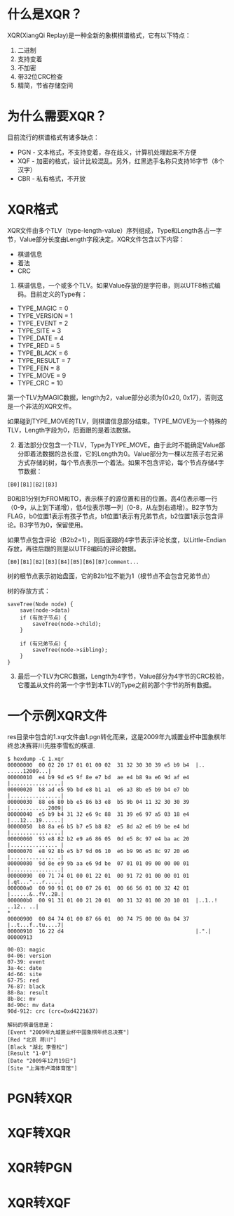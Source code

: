 # 什么是XQR？
XQR(XiangQi Replay)是一种全新的象棋棋谱格式，它有以下特点：
1. 二进制
2. 支持变着
3. 不加密
4. 带32位CRC检查
5. 精简，节省存储空间

# 为什么需要XQR？
目前流行的棋谱格式有诸多缺点：
* PGN - 文本格式，不支持变着，存在歧义，计算机处理起来不方便
* XQF - 加密的格式，设计比较混乱。另外，红黑选手名称只支持16字节（8个汉字）
* CBR - 私有格式，不开放

# XQR格式
XQR文件由多个TLV（type-length-value）序列组成，Type和Length各占一字节，Value部分长度由Length字段决定。XQR文件包含以下内容：
* 棋谱信息
* 着法
* CRC

1. 棋谱信息，一个或多个TLV。如果Value存放的是字符串，则以UTF8格式编码。目前定义的Type有：
* TYPE_MAGIC = 0
* TYPE_VERSION = 1
* TYPE_EVENT = 2
* TYPE_SITE = 3
* TYPE_DATE = 4
* TYPE_RED = 5
* TYPE_BLACK = 6 
* TYPE_RESULT = 7
* TYPE_FEN = 8
* TYPE_MOVE = 9
* TYPE_CRC = 10

第一个TLV为MAGIC数据，length为2，value部分必须为{0x20, 0x17}，否则这是一个非法的XQR文件。

如果碰到TYPE_MOVE的TLV，则棋谱信息部分结束。TYPE_MOVE为一个特殊的TLV，Length字段为0，后面跟的是着法数据。

2. 着法部分仅包含一个TLV，Type为TYPE_MOVE。由于此时不能确定Value部分即着法数据的总长度，它的Length为0。Value部分为一棵以左孩子右兄弟方式存储的树，每个节点表示一个着法。如果不包含评论，每个节点存储4字节数据：
```
[B0][B1][B2][B3]
```

B0和B1分别为FROM和TO，表示棋子的源位置和目的位置。高4位表示哪一行（0-9，从上到下递增），低4位表示哪一列（0-8，从左到右递增）。B2字节为FLAG，b0位置1表示有孩子节点，b1位置1表示有兄弟节点，b2位置1表示包含评论。B3字节为0，保留使用。

如果节点包含评论（B2b2=1），则后面跟的4字节表示评论长度，以Little-Endian存放，再往后跟的则是以UTF8编码的评论数据。
```
[B0][B1][B2][B3][B4][B5][B6][B7]comment...
```

树的根节点表示初始盘面，它的B2b1位不能为1（根节点不会包含兄弟节点）

树的存放方式：
```
saveTree(Node node) {
    save(node->data)
    if (有孩子节点）{
        saveTree(node->child);
    }

    if (有兄弟节点）{
        saveTree(node->sibling);
    }
}
```

3. 最后一个TLV为CRC数据，Length为4字节，Value部分为4字节的CRC校验，它覆盖从文件的第一个字节到本TLV的Type之前的那个字节的所有数据。

# 一个示例XQR文件
res目录中包含的1.xqr文件由1.pgn转化而来，这是2009年九城置业杯中国象棋年终总决赛蒋川先胜李雪松的棋谱.
```
$ hexdump -C 1.xqr
00000000  00 02 20 17 01 01 00 02  31 32 30 30 39 e5 b9 b4  |.. .....12009...|
00000010  e4 b9 9d e5 9f 8e e7 bd  ae e4 b8 9a e6 9d af e4  |................|
00000020  b8 ad e5 9b bd e8 b1 a1  e6 a3 8b e5 b9 b4 e7 bb  |................|
00000030  88 e6 80 bb e5 86 b3 e8  b5 9b 04 11 32 30 30 39  |............2009|
00000040  e5 b9 b4 31 32 e6 9c 88  31 39 e6 97 a5 03 18 e4  |...12...19......|
00000050  b8 8a e6 b5 b7 e5 b8 82  e5 8d a2 e6 b9 be e4 bd  |................|
00000060  93 e8 82 b2 e9 a6 86 05  0d e5 8c 97 e4 ba ac 20  |............... |
00000070  e8 92 8b e5 b7 9d 06 10  e6 b9 96 e5 8c 97 20 e6  |.............. .|
00000080  9d 8e e9 9b aa e6 9d be  07 01 01 09 00 00 00 01  |................|
00000090  00 71 74 01 00 01 22 01  00 91 72 01 00 00 01 01  |.qt..."...r.....|
000000a0  00 90 91 01 00 07 26 01  00 66 56 01 00 32 42 01  |......&..fV..2B.|
000000b0  00 91 31 01 00 21 20 01  00 31 32 01 00 20 10 01  |..1..! ..12.. ..|
*
00000900  00 84 74 01 00 87 66 01  00 74 75 00 00 0a 04 37  |..t...f..tu....7|
00000910  16 22 d4                                          |.".|
00000913

00-03: magic
04-06: version
07-39: event
3a-4c: date
4d-66: site
67-75: red
76-87: black
88-8a: result
8b-8c: mv
8d-90c: mv data
90d-912: crc (crc=0xd4221637)

解码的棋谱信息是：
[Event "2009年九城置业杯中国象棋年终总决赛"]
[Red "北京 蒋川"]
[Black "湖北 李雪松"]
[Result "1-0"]
[Date "2009年12月19日"]
[Site "上海市卢湾体育馆"]
```


# PGN转XQR

# XQF转XQR

# XQR转PGN

# XQR转XQF
